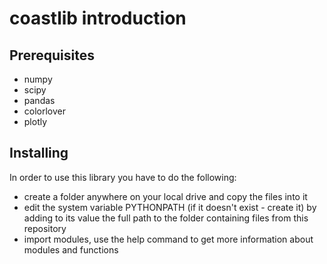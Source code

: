 # coastlib introduction

## Prerequisites
* numpy
* scipy
* pandas
* colorlover
* plotly

## Installing
In order to use this library you have to do the following:
* create a folder anywhere on your local drive and copy the files into it
* edit the system variable PYTHONPATH (if it doesn't exist - create it) by adding to its value the full path to the folder containing files from this repository
* import modules, use the help command to get more information about modules and functions
